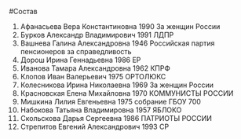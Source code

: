 #Состав
1. Афанасьева Вера Константиновна 1990 За женщин России
2. Бурков Александр Владимирович 1991 ЛДПР
3. Вашнева Галина Александровна 1946 Российская партия пенсионеров за справедливость
4. Дорош Ирина Геннадьевна 1986 ЕР
5. Иванова Тамара Александровна 1962 КПРФ
6. Клопов Иван Валерьевич 1975 ОРТОЛЮКС
7. Колесникова Ирина Николаевна 1969 За женщин России
8. Красновская Елена Михайловна 1970 КОММУНИСТЫ РОССИИ
9. Мишкина Лилия Евгеньевна 1975 собрание ГБОУ 700
10. Набокова Татьяна Владимировна 1957 ЯБЛОКО
11. Скольскова Дарья Сергеевна 1986 ПАТРИОТЫ РОССИИ
12. Стрепитов Евгений Александрович 1993 СР
